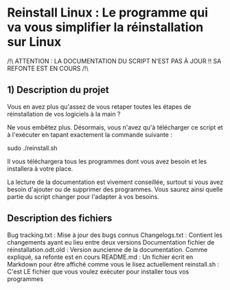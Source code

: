 # Reinstall Linux : Le programme qui va vous simplifier la réinstallation sur Linux

/!\ ATTENTION : LA DOCUMENTATION DU SCRIPT N'EST PAS À JOUR !! SA REFONTE EST EN COURS /!\


## 1) Description du projet

Vous en avez plus qu'assez de vous retaper toutes les étapes de réinstallation de vos logiciels à la main ?

Ne vous embêtez plus. Désormais, vous n'avez qu'à télécharger ce script et à l'exécuter en tapant exactement la commande suivante :

sudo ./reinstall.sh

Il vous téléchargera tous les programmes dont vous avez besoin et les installera à votre place.

La lecture de la documentation est vivement conseillée, surtout si vous avez besoin d'ajouter ou de supprimer des programmes. Vous saurez ainsi quelle partie du script changer pour l'adapter à vos besoins.


## Description des fichiers

Bug tracking.txt    : Mise à jour des bugs connus
Changelogs.txt      : Contient les changements ayant eu lieu entre deux versions
Documentation fichier de réinstallation.odt.old : Version auncienne de la documentation. Comme expliqué, sa refonte est en cours
README.md       : Un fichier écrit en Markdown pour être affiché comme vous le lisez actuellement
reinstall.sh    : C'est LE fichier que vous voulez exécuter pour installer tous vos programmes
